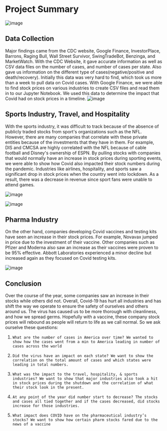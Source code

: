 <h1>Project Summary</h1>

![image](https://user-images.githubusercontent.com/20588107/99868588-0172ac00-2b81-11eb-8607-3710954f284c.png)

<h2>Data Collection</h2>

Major findings came from the CDC website, Google Finance, InvestorPlace, Barrons, Raging Bull, Wall Street Survivor, SwingTradeBot, Benzinga, and MarketWatch. With the CDC Website, it gave accurate information as well as CSV data files on the number of cases, and number of cases per state. Also gave us information on the different type of cases(negative/positive and death/recovery). Initially this data was very hard to find, which took us more than a week to pull data on Covid cases.
With Google Finance, we were able to find stock prices on various industries to create CSV files and read them in to our Jupyter Notebook. We used this data to determine the impact that Covid had on stock prices in a timeline. 
![image](https://user-images.githubusercontent.com/20588107/99868670-b5743700-2b81-11eb-923e-4e4317dfb403.png)

<h2>Sports Industry, Travel, and Hospitality</h2>
With the sports industry, it was difficult to track because of the absence of publicly traded stocks from sport's organizations such as the NFL. However, there are many companies that correlate with these private entities because of the investments that they have in them. For example, DIS and CMCSA are highly correlated with the NFL because of cable football and Disney's ownership of ESPN. By pulling stocks with companies that would normally have an increase in stock prices during sporting events, we were able to show how Covid also impacted their stock numbers during the pandemic. Industries like airlines, hospitality, and sports saw a significant drop in stock prices when the country went into lockdown. As a result, there was a decrease in revenue since sport fans were unable to attend games. 

![image](https://user-images.githubusercontent.com/20588107/99868724-3d5a4100-2b82-11eb-8efa-443cac8676a7.png)

![image](https://user-images.githubusercontent.com/20588107/99868703-02580d80-2b82-11eb-98bd-41c4eb51af82.png)

<h2>Pharma Industry</h2>
On the other hand, companies developing Covid vaccines and testing kits have seen an increase in their stock prices. For example, Novavax jumped in price due to the investment of their vaccine. Other companies such as Pfizer and Moderna also saw an increase as their vaccines were proven to be 95% effective. Abbott Laboratories experienced a minor decline but increased again as they focused on Covid testing kits. 

![image](https://user-images.githubusercontent.com/20588107/99868745-6ed30c80-2b82-11eb-815a-3a89736241c1.png)

<h2>Conclusion</h2>
Over the course of the year, some companies saw an increase in their stocks while others did not. Overall, Covid-19 has hurt all industries and has shift the way we operate to ensure the safety of ourselves and others around us. The virus has caused us to be more thorough with cleanliness, and how we spread germs. Hopefully with a vaccine, these company stock prices will rebound as people will return to life as we call normal. So we ask ourselve these questions:

1.     What are the number of cases in America over time? We wanted to show how the cases went from a min to America leading in number of cases across the world
2.     Did the virus have an impact on each state? We want to show the correlation on the total amount of cases and which states were leading in total numbers.
3.     What was the impact to the travel, hospitality, & sports industries? We want to show that major industries also took a hit in stock prices during the shutdown and the correlation of what their stock look in the present.
4.     At any point of the year did number start to decrease? The stocks and cases all tied together and if the cases decreased, did stocks increase for those industries.
5.     What impact does COVID have on the pharmaceutical industry’s stocks? We want to show how certain pharm stocks fared due to the news of a vaccine
